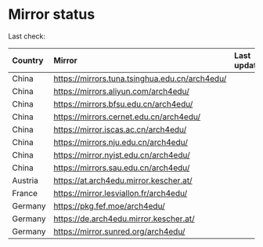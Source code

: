 <script src="./time.js"></script>
# Mirror status
Last check: <script type="text/javascript">localize(1704316545.860442);</script>

|Country|Mirror|Last update|
|:------|:-----|:----------|
|China|https://mirrors.tuna.tsinghua.edu.cn/arch4edu/|<script type="text/javascript">localize(1704264208);</script>|
|China|https://mirrors.aliyun.com/arch4edu/|<script type="text/javascript">localize(1704306622);</script>|
|China|https://mirrors.bfsu.edu.cn/arch4edu/|<script type="text/javascript">localize(1704306622);</script>|
|China|https://mirrors.cernet.edu.cn/arch4edu/|<script type="text/javascript">localize(1704306622);</script>|
|China|https://mirror.iscas.ac.cn/arch4edu/|<script type="text/javascript">localize(1704264208);</script>|
|China|https://mirrors.nju.edu.cn/arch4edu/|<script type="text/javascript">localize(1704220486);</script>|
|China|https://mirror.nyist.edu.cn/arch4edu/|<script type="text/javascript">localize(1704306622);</script>|
|China|https://mirrors.sau.edu.cn/arch4edu/|<script type="text/javascript">localize(1704264208);</script>|
|Austria|https://at.arch4edu.mirror.kescher.at/|<script type="text/javascript">localize(1704306622);</script>|
|France|https://mirror.lesviallon.fr/arch4edu/|<script type="text/javascript">localize(1704264208);</script>|
|Germany|https://pkg.fef.moe/arch4edu/|<script type="text/javascript">localize(1704306622);</script>|
|Germany|https://de.arch4edu.mirror.kescher.at/|<script type="text/javascript">localize(1704306622);</script>|
|Germany|https://mirror.sunred.org/arch4edu/|<script type="text/javascript">localize(1704306622);</script>|

<script src="./tablefilter/tablefilter.js"></script>
<script src="./table.js"></script>